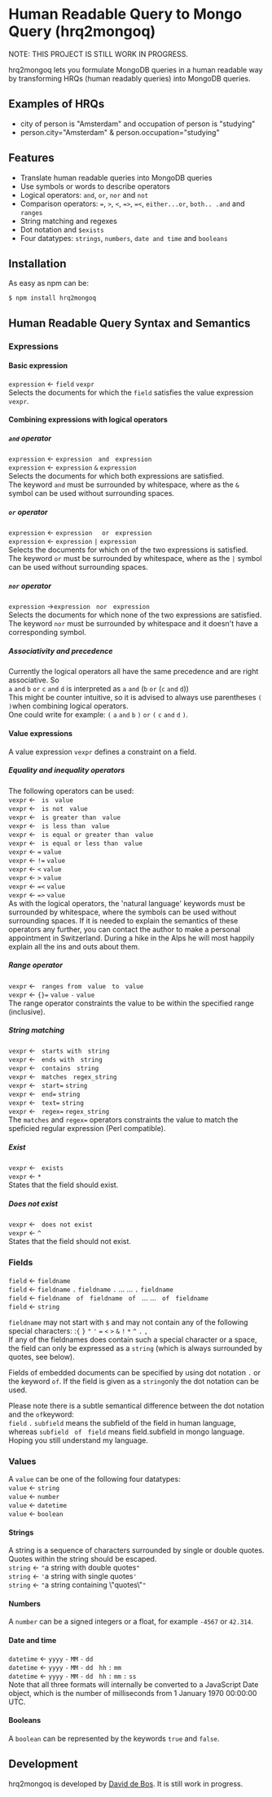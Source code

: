 Human Readable Query to Mongo Query (hrq2mongoq)
================================================

NOTE: THIS PROJECT IS STILL WORK IN PROGRESS.

hrq2mongoq lets you formulate MongoDB queries in a human readable way by 
transforming HRQs (human readably queries) into MongoDB queries.

Examples of HRQs
----------------
  * city of person is "Amsterdam" and occupation of person is "studying"
  * person.city="Amsterdam" & person.occupation="studying"
  
Features
--------

  * Translate human readable queries into MongoDB queries
  * Use symbols or words to describe operators  
  * Logical operators: `and`, `or`, `nor` and `not`
  * Comparison operators: `=`, `>`, `<`, `=>`, `=<`, `either...or`, `both..
  .and` and `ranges`
  * String matching and regexes
  * Dot notation and `$exists`
  * Four datatypes: `strings`, `numbers`, `date and time` and `booleans`


Installation
------------
As easy as npm can be:

    $ npm install hrq2mongoq


Human Readable Query Syntax and Semantics
-----------------------------------------

### Expressions

#### Basic expression
`expression` <- `field` `vexpr`<br/>
Selects the documents for which the `field` satisfies the value expression `vexpr`.

#### Combining expressions with logical operators

##### `and` operator
`expression` <- `expression` &nbsp; `and` &nbsp; `expression`<br/>
`expression` <- `expression` `&` `expression`<br/>
Selects the documents for which both expressions are satisfied.<br/>
The keyword `and` must be surrounded by whitespace, where as the `&` symbol can be used without surrounding spaces.

##### `or` operator
`expression` <- `expression`  &nbsp; ` or` &nbsp; `expression`<br/>
`expression` <- `expression` `|` `expression`<br/>
Selects the documents for which on of the two expressions is satisfied.<br/>
The keyword `or` must be surrounded by whitespace, where as the `|` symbol can be used without surrounding spaces.

##### `nor` operator
`expression` ->`expression` &nbsp; `nor` &nbsp; `expression`<br/>
Selects the documents for which none of the two expressions are satisfied.<br/>
The keyword `nor` must be surrounded by whitespace and it doesn't have a corresponding symbol.

##### Associativity and precedence
Currently the logical operators all have the same precedence and are right associative. So<br/>
`a` `and` `b` `or` `c` `and` `d` is interpreted as `a` `and` (`b` `or` (`c` `and` `d`))<br/>
This might be counter intuitive, so it is advised to always use parentheses `(` `)`when combining logical operators.<br/>
One could write for example: `(` `a` `and` `b` `)` `or` `(` `c` `and` `d` `)`.

#### Value expressions
A value expression `vexpr` defines a constraint on a field.

##### Equality and inequality operators
The following operators can be used:<br/>
`vexpr` <- &nbsp; `is` &nbsp; `value`<br/>
`vexpr` <- &nbsp; `is not` &nbsp; `value`<br/>
`vexpr` <- &nbsp; `is greater than` &nbsp; `value`<br/>
`vexpr` <- &nbsp; `is less than` &nbsp; `value`<br/>
`vexpr` <- &nbsp; `is equal or greater than` &nbsp; `value`<br/>
`vexpr` <- &nbsp; `is equal or less than` &nbsp; `value`<br/>
`vexpr` <- `=` `value`<br/>
`vexpr` <- `!=` `value`<br/>
`vexpr` <- `<` `value`<br/>
`vexpr` <- `>` `value`<br/>
`vexpr` <- `=<` `value`<br/>
`vexpr` <- `=>` `value`<br/>
As with the logical operators, the 'natural language' keywords must be surrounded by whitespace, where the symbols can be used without surrounding spaces. If it is needed to explain the semantics of these operators any further, you can contact the author to make a personal appointment in Switzerland. During a hike in the Alps he will most happily explain all the ins and outs about them.

##### Range operator
`vexpr` <- &nbsp; `ranges from` &nbsp; `value` &nbsp; `to` &nbsp; `value`<br/>
`vexpr` <- `{}=` `value` `-` `value`<br/>
The range operator constraints the value to be within the specified range (inclusive).

##### String matching
`vexpr` <- &nbsp; `starts with` &nbsp; `string`<br/>
`vexpr` <- &nbsp; `ends with` &nbsp; `string`<br/>
`vexpr` <- &nbsp; `contains` &nbsp; `string`<br/>
`vexpr` <- &nbsp; `matches` &nbsp; `regex_string`<br/>
`vexpr` <- &nbsp; `start=` `string`<br/>
`vexpr` <- &nbsp; `end=` `string`<br/>
`vexpr` <- &nbsp; `text=` `string`<br/>
`vexpr` <- &nbsp; `regex=` `regex_string`<br/>
The `matches` and `regex=` operators constraints the value to match the speficied regular expression (Perl compatible).

##### Exist
`vexpr` <- &nbsp; `exists`<br/>
`vexpr` <- `*`<br/>
States that the field should exist.

##### Does not exist
`vexpr` <- &nbsp; `does not exist`<br/>
`vexpr` <- `^`<br/>
States that the field should not exist.

### Fields
`field` <- `fieldname`<br/>
`field` <- `fieldname` `.` `fieldname` `.` ... ... `.` `fieldname`<br/>
`field` <- `fieldname` &nbsp; `of` &nbsp; `fieldname` &nbsp; `of` &nbsp; ... ... &nbsp; `of` &nbsp; `fieldname`<br/>
`field` <- `string`

`fieldname` may not start with `$` and may not contain any of the following special characters: :`{` `}` `"` `'` `=` `<` `>` `&` `!` `*` `^` `.` `,`<br/>
If any of the fieldnames does contain such a special character or a space, the field can only be expressed as a `string` (which is always surrounded by quotes, see below).

Fields of embedded documents can be specified by using dot notation `.` or the keyword `of`. If the field is given as a `string`only the dot notation can be used.

Please note there is a subtle semantical difference between the dot notation and the `of`keyword:<br/>
`field` `.` `subfield` means the subfield of the field in human language, whereas `subfield` &nbsp; `of` &nbsp; `field` means field.subfield in mongo language. Hoping you still understand my language.

### Values
A `value` can be one of the following four datatypes:<br/>
`value` <- `string`<br/>
`value` <- `number`<br/>
`value` <- `datetime`<br/>
`value` <- `boolean`

#### Strings

A string is a sequence of characters surrounded by single or double 
quotes. Quotes within the string should be escaped.<br/>
`string` <- `"`a string with double quotes`"`<br/>
`string` <- `'`a string with single quotes`'`<br/>
`string` <- `"`a string containing \\"quotes\\"`"`

#### Numbers

A `number` can be a signed integers or a float, for example `-4567` or `42.314`.

#### Date and time
`datetime` <- `yyyy` `-` `MM` `-` `dd`<br/>
`datetime` <- `yyyy` `-` `MM` `-` `dd` &nbsp; `hh` `:` `mm`<br/>
`datetime` <- `yyyy` `-` `MM` `-` `dd` &nbsp; `hh` `:` `mm` `:` `ss `<br/>
Note that all three formats will internally be converted to a JavaScript Date 
object, which is the number of milliseconds from 1 January 1970 00:00:00 UTC.

#### Booleans
A `boolean` can be represented by the keywords `true` and `false`.

Development
-----------
hrq2mongoq is developed by [David de Bos](http://www.debos.eu).
It is still work in progress.